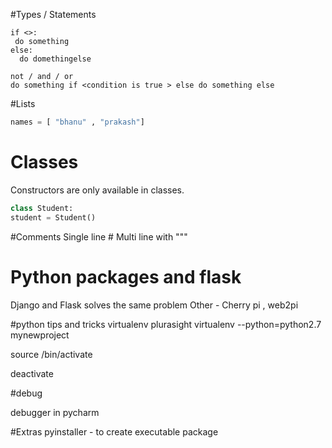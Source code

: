 #Types / Statements 
```$xslt
if <>:
 do something 
else:
  do domethingelse 
  
not / and / or 
do something if <condition is true > else do something else 
```

#Lists 
```python
names = [ "bhanu" , "prakash"] 
```

# Classes 

Constructors are only available in classes.  
```python
class Student: 
student = Student()

```

#Comments 
Single line # 
Multi line with """ 

# Python packages and flask 
Django and Flask solves the same problem 
Other - Cherry pi , web2pi 

#python tips and tricks 
virtualenv plurasight 
virtualenv --python=python2.7 mynewproject 

source  <pathtovirtualenv>/bin/activate 

deactivate 

#debug 

debugger in pycharm 

#Extras 
pyinstaller - to create executable package 
